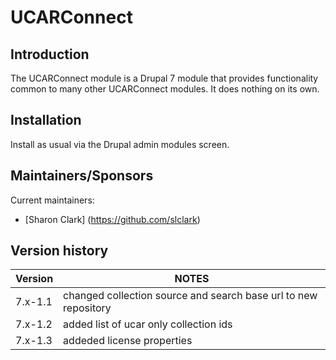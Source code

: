 UCARConnect
========

## Introduction

The UCARConnect module is a Drupal 7 module that provides functionality common to many other UCARConnect modules.  It does nothing on its own.


## Installation

Install as usual via the Drupal admin modules screen.

## Maintainers/Sponsors

Current maintainers:

* [Sharon Clark] (https://github.com/slclark)

## Version history

Version  | NOTES
------------- | -------------
7.x-1.1  | changed collection source and search base url to new repository
7.x-1.2  | added list of ucar only collection ids
7.x-1.3  | addeded license properties

